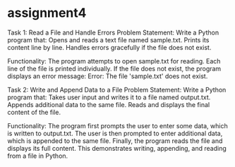 # assignment4

Task 1: Read a File and Handle Errors
Problem Statement:
Write a Python program that:
Opens and reads a text file named sample.txt.
Prints its content line by line.
Handles errors gracefully if the file does not exist.

Functionality:
The program attempts to open sample.txt for reading.
Each line of the file is printed individually.
If the file does not exist, the program displays an error message:   Error: The file 'sample.txt' does not exist.


Task 2: Write and Append Data to a File
Problem Statement:
Write a Python program that:
Takes user input and writes it to a file named output.txt.
Appends additional data to the same file.
Reads and displays the final content of the file.

Functionality:
The program first prompts the user to enter some data, which is written to output.txt.
The user is then prompted to enter additional data, which is appended to the same file.
Finally, the program reads the file and displays its full content.
This demonstrates writing, appending, and reading from a file in Python.
